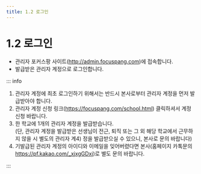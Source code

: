 ```yaml
---
title: 1.2 로그인
---
```

# 1.2 로그인

* 관리자 포커스팡 사이트(http://admin.focuspang.com)에 접속합니다. 
* 발급받은 관리자 계정으로 로그인합니다. 

::: info

1. 관리자 계정에 최초 로그인하기 위해서는 반드시 본사로부터 관리자 계정을 먼저 발급받아야 합니다.
2. 관리자 계정 신청 링크(https://focuspang.com/school.html) 클릭하셔서 계정 신청 바랍니다.
3. 한 학교에 1개의 관리자 계정을 발급받습니다. \
   (단, 관리자 계정을 발급받은 선생님이 전근, 퇴직 또는 그 외 해당 학교에서 근무하지 않을 시 별도의 관리자 계4) 정을 발급받으실 수 있으니, 본사로 문의 바랍니다)
4. 기발급된 관리자 계정의 아이디와 이메일을 잊어버렸다면 본사(홈페이지 카톡문의     https://pf.kakao.com/_xjxgGDxj)로 별도 문의 바랍니다. 

:::
